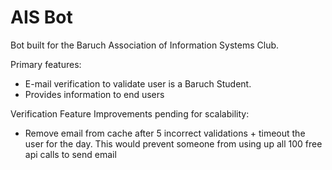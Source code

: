 # AIS Bot

Bot built for the Baruch Association of Information Systems Club.

Primary features:

- E-mail verification to validate user is a Baruch Student.
- Provides information to end users

Verification Feature Improvements pending for scalability:

- Remove email from cache after 5 incorrect validations + timeout the user for the day. This would prevent someone from using up all 100 free api calls to send email
